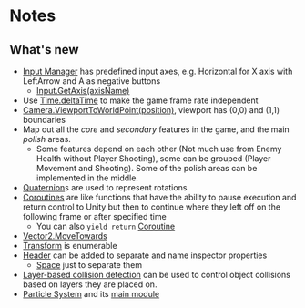 # Notes
## What's new
- [Input Manager](https://docs.unity3d.com/Manual/class-InputManager.html) has predefined input axes, e.g. Horizontal for X axis with LeftArrow and A as negative buttons
  - [Input.GetAxis(axisName)](https://docs.unity3d.com/ScriptReference/Input.GetAxis.html)
- Use [Time.deltaTime](https://docs.unity3d.com/ScriptReference/Time-deltaTime.html) to make the game frame rate independent
- [Camera.ViewportToWorldPoint(position)](https://docs.unity3d.com/ScriptReference/Camera.ViewportToWorldPoint.html), viewport has (0,0) and (1,1) boundaries
- Map out all the _core_ and _secondary_ features in the game, and the main _polish_ areas.
  - Some features depend on each other (Not much use from Enemy Health without Player Shooting), some can be grouped (Player Movement and Shooting). Some of the polish areas can be implemented in the middle.
- [Quaternion](https://docs.unity3d.com/ScriptReference/Quaternion.html)s are used to represent rotations
- [Coroutines](https://docs.unity3d.com/Manual/Coroutines.html) are like functions that have the ability to pause execution and return control to Unity but then to continue where they left off on the following frame or after specified time
  - You can also `yield return` [Coroutine](https://docs.unity3d.com/ScriptReference/Coroutine.html)
- [Vector2.MoveTowards](https://docs.unity3d.com/ScriptReference/Vector2.MoveTowards.html)
- [Transform](https://docs.unity3d.com/ScriptReference/Transform.html) is enumerable
- [Header](https://docs.unity3d.com/ScriptReference/HeaderAttribute.html) can be added to separate and name inspector properties
  - [Space](https://docs.unity3d.com/ScriptReference/SpaceAttribute.html) just to separate them
- [Layer-based collision detection](https://docs.unity3d.com/Manual/LayerBasedCollision.html) can be used to control object collisions based on layers they are placed on.
- [Particle System](https://docs.unity3d.com/Manual/class-ParticleSystem.html) and its [main module](https://docs.unity3d.com/Manual/PartSysMainModule.html)
